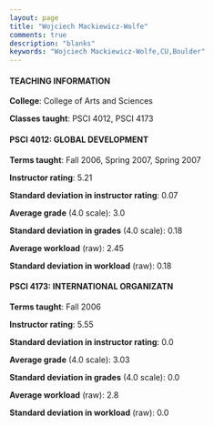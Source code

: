 ```yaml
---
layout: page
title: "Wojciech Mackiewicz-Wolfe" 
comments: true
description: "blanks"
keywords: "Wojciech Mackiewicz-Wolfe,CU,Boulder"
---
```

<head>
<script src="https://ajax.googleapis.com/ajax/libs/jquery/2.1.3/jquery.min.js"></script>
<script src="https://dl.dropboxusercontent.com/s/pc42nxpaw1ea4o9/highcharts.js?dl=0"></script>
<!-- <script src="../assets/js/highcharts.js"></script> -->
<style type="text/css">@font-face {
	font-family: "Bebas Neue";
	src: url(https://www.filehosting.org/file/details/544349/BebasNeue Regular.otf) format("opentype");
	}
	h1.Bebas { 
		font-family: "Bebas Neue", Verdana, Tahoma;
	}
</style>
</head>
	   
#### TEACHING INFORMATION

**College**: College of Arts and Sciences

**Classes taught**: PSCI 4012, PSCI 4173

#### PSCI 4012: GLOBAL DEVELOPMENT

**Terms taught**: Fall 2006, Spring 2007, Spring 2007

**Instructor rating**: 5.21

**Standard deviation in instructor rating**: 0.07

**Average grade** (4.0 scale): 3.0

**Standard deviation in grades** (4.0 scale): 0.18

**Average workload** (raw): 2.45

**Standard deviation in workload** (raw): 0.18

#### PSCI 4173: INTERNATIONAL ORGANIZATN

**Terms taught**: Fall 2006

**Instructor rating**: 5.55

**Standard deviation in instructor rating**: 0.0

**Average grade** (4.0 scale): 3.03

**Standard deviation in grades** (4.0 scale): 0.0

**Average workload** (raw): 2.8

**Standard deviation in workload** (raw): 0.0


